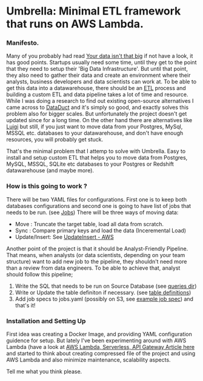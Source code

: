 # Umbrella: Minimal ETL framework that runs on AWS Lambda.

### Manifesto.
Many of you probably had read [Your data isn't that big](https://www.chrisstucchio.com/blog/2013/hadoop_hatred.html) if not have a look, it has good points. Startups usually need some time, until they get to the point that they need to setup their 'Big Data Infrastructure'. But until that point, they also need to gather their data and create an environment where their analysts, business developers and data scientists can work at. To be able to get this data into a datawarehouse, there should be an [ETL](https://en.wikipedia.org/wiki/Extract,_transform,_load) process and building a custom ETL and data pipeline takes a lot of time and resource. While I was doing a research to find out existing open-source alternatives I came across to [DataDuct](https://github.com/coursera/dataduct) and it's simply so good, and exactly solves this problem also for bigger scales. But unfortunately the project doesn't get updated since for a long time. On the other hand there are alternatives like [Luigi](https://github.com/spotify/luigi) but still, if you just want to move data from your Postgres, MySql, MSSQL etc. databases to your datawarehouse, and don't have enough resources, you will probably get stuck.

That's the minimal problem that I attemp to solve with Umbrella. Easy to install and setup custom ETL that helps you to move data from Postgres, MySQL, MSSQL, SQLite etc databases to your Postgres or Redshift datawarehouse (and maybe more).

### How is this going to work ?
There will be two YAML files for configurations. First one is to keep both databases configurations and second one is going to have list of jobs that needs to be run. (see [Jobs](https://github.com/oguzhan/umbrella/blob/master/jobs/jobs.yaml)) There will be three ways of moving data:
* Move : Truncate the target table, load all data from scratch.
* Sync : Compare primary keys and load the data (Inceremental Load)
* Update/Insert: See [UpdateInsert - AWS](http://docs.aws.amazon.com/redshift/latest/dg/t_updating-inserting-using-staging-tables-.html)

Another point of the project is that it should be Analyst-Friendly Pipeline. That means, when analysts (or data scientists, depending on your team structure) want to add new job to the pipeline, they shouldn't need more than a review from data engineers. To be able to achieve that, analyst should follow this pipeline;
1. Write the SQL that needs to be run on Source Database (see [queries dir](https://github.com/oguzhan/umbrella/tree/master/database/queries))
2. Write or Update the table definiton if necessary. (see [table definitions](https://github.com/oguzhan/umbrella/tree/master/database/table_definitions))
3. Add job specs to jobs.yaml (possibly on S3, see [example job spec](https://github.com/oguzhan/umbrella/blob/master/jobs/jobs.yaml))
and that's it!

### Installation and Setting Up
First idea was creating a Docker Image, and providing YAML configuration guidence for setup. But lately I've been experimenting around with AWS Lambda (have a look at [AWS Lambda, Serverless, API Gateway Article here](http://dchua.com/2016/03/22/writing-a-serverless-python-microservice-with-aws-lambda-and-aws-api-gateway/) and started to think about creating compressed file of the project and using AWS Lambda and also minimize maintenance, scalability aspects.

Tell me what you think please.
